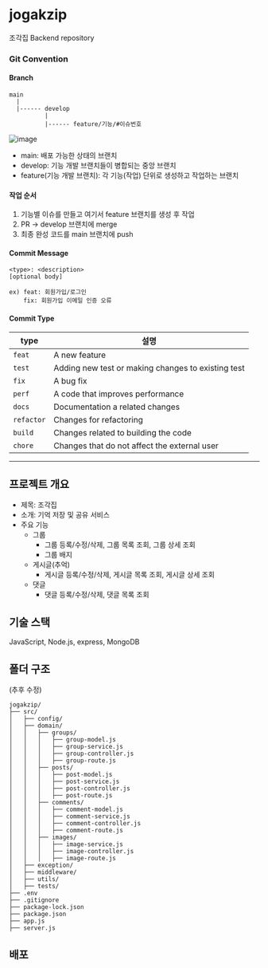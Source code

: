 # jogakzip
조각집 Backend repository

### Git Convention

#### Branch

```
main
  |
  |------ develop
          |
          |------ feature/기능/#이슈번호

```

![image](https://github.com/user-attachments/assets/3214ddce-acbb-4eca-b207-49ce984e7b8a)

         
- main: 배포 가능한 상태의 브랜치
- develop: 기능 개발 브랜치들이 병합되는 중앙 브랜치
- feature(기능 개발 브랜치): 각 기능(작업) 단위로 생성하고 작업하는 브랜치

#### 작업 순서
1. 기능별 이슈를 만들고 여기서 feature 브랜치를 생성 후 작업
2. PR → develop 브랜치에 merge
3. 최종 완성 코드를 main 브랜치에 push

#### Commit Message
```
<type>: <description>
[optional body]

ex) feat: 회원가입/로그인
    fix: 회원가입 이메일 인증 오류
```
#### Commit Type
| type      | 설명                                               |
|-----------|--------------------------------------------------|
| `feat`    | A new feature                                    |
| `test`    | Adding new test or making changes to existing test |
| `fix`     | A bug fix                                        |
| `perf`    | A code that improves performance                 |
| `docs`    | Documentation a related changes                  |
| `refactor` | Changes for refactoring                      |
| `build`   | Changes related to building the code             |
| `chore`   | Changes that do not affect the external user     |

- - -

## 프로젝트 개요
- 제목: 조각집   
- 소개: 기억 저장 및 공유 서비스
- 주요 기능
  - 그룹
    - 그룹 등록/수정/삭제, 그룹 목록 조회, 그룹 상세 조회
    - 그룹 배지
  - 게시글(추억)
    - 게시글 등록/수정/삭제, 게시글 목록 조회, 게시글 상세 조회
  - 댓글
    - 댓글 등록/수정/삭제, 댓글 목록 조회

## 기술 스택
JavaScript, Node.js, express, MongoDB

## 폴더 구조
(추후 수정)
```
jogakzip/
├── src/
│   ├── config/
│   ├── domain/
│   │   ├── groups/
│   │   │   ├── group-model.js
│   │   │   ├── group-service.js
│   │   │   ├── group-controller.js
│   │   │   ├── group-route.js
│   │   ├── posts/
│   │   │   ├── post-model.js
│   │   │   ├── post-service.js
│   │   │   ├── post-controller.js
│   │   │   ├── post-route.js
│   │   ├── comments/
│   │   │   ├── comment-model.js
│   │   │   ├── comment-service.js
│   │   │   ├── comment-controller.js
│   │   │   ├── comment-route.js
│   │   ├── images/
│   │   │   ├── image-service.js
│   │   │   ├── image-controller.js
│   │   │   ├── image-route.js
│   ├── exception/
│   ├── middleware/
│   ├── utils/
│   ├── tests/
├── .env
├── .gitignore
├── package-lock.json
├── package.json
├── app.js
├── server.js

```

## 배포
